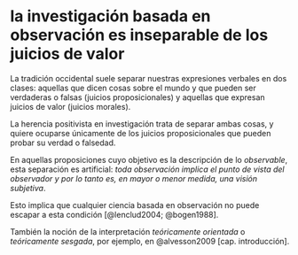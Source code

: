 # la investigación basada en observación es inseparable de los juicios de valor
La tradición occidental suele separar nuestras expresiones verbales en dos clases: aquellas que dicen cosas sobre el mundo y que pueden ser verdaderas o falsas (juicios proposicionales) y aquellas que expresan juicios de valor (juicios morales).

La herencia positivista en investigación trata de separar ambas cosas, y quiere ocuparse únicamente de los juicios proposicionales que pueden probar su verdad o falsedad.

En aquellas proposiciones cuyo objetivo es la descripción de lo *observable*, esta separación es artificial: *toda observación implica el punto de vista del observador y por lo tanto es, en mayor o menor medida, una visión subjetiva*. 

Esto implica que cualquier ciencia basada en observación no puede escapar a esta condición [@lenclud2004; @bogen1988].

También la noción de la interpretación *teóricamente orientada* o *teóricamente sesgada*, por ejemplo, en @alvesson2009 [cap. introducción].
